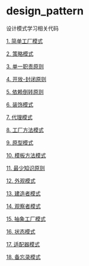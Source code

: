 # design_pattern
设计模式学习相关代码

<a href="简单工厂模式/简单工厂模式.md">1. 简单工厂模式</a>

<a href="策略模式/策略模式.md">2. 策略模式</a>

<a href="单一职责原则.md">3. 单一职责原则</a>

<a href="开放-封闭原则.md">4. 开放-封闭原则</a>

<a href="依赖倒转原则.md">5. 依赖倒转原则</a>

<a href="装饰模式/装饰模式.md">6. 装饰模式</a>

<a href="代理模式/代理模式.md">7. 代理模式</a>

<a href="工厂方法模式/工厂方法模式.md">8. 工厂方法模式</a>

<a href="原型模式/原型模式.md">9. 原型模式</a>

<a href="模板方法模式/模板方法模式.md">10. 模板方法模式</a>

<a href="最少知识原则/最少知识原则.md">11. 最少知识原则</a>

<a href="外观模式/外观模式.md">12. 外观模式</a>

<a href="建造者模式/建造者模式.md">13. 建造者模式</a>

<a href="观察者模式/观察者模式.md">14. 观察者模式</a>

<a href="抽象工厂模式/抽象工厂模式.md">15. 抽象工厂模式</a>

<a href="状态模式/状态模式.md">16. 状态模式</a>

<a href="适配器模式/适配器模式.md">17. 适配器模式</a>

<a href="备忘录模式/备忘录模式.md">18. 备忘录模式</a>

